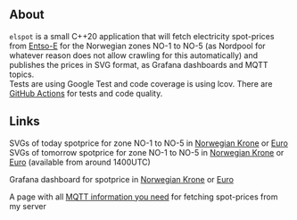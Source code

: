 ## About

`elspot` is a small C++20 application that will fetch electricity spot-prices from [Entso-E](https://www.entsoe.eu) for the Norwegian zones NO-1 to NO-5 (as Nordpool for whatever reason does not allow crawling for this automatically) and publishes the prices in SVG format, as Grafana dashboards and MQTT topics.  
Tests are using Google Test and code coverage is using lcov. There are [GitHub Actions](https://github.com/frodegill/elspot/tree/main/.github/workflows) for tests and code quality.


## Links

SVGs of today spotprice for zone NO-1 to NO-5 in [Norwegian Krone](https://gillhub.org/index.php?view=article&id=5&catid=21) or [Euro](https://gillhub.org/index.php?view=article&id=4&catid=21)  
SVGs of tomorrow spotprice for zone NO-1 to NO-5 in [Norwegian Krone](https://gillhub.org/index.php?view=article&id=6&catid=21) or [Euro](https://gillhub.org/index.php?view=article&id=7&catid=21) (available from around 1400UTC)  

Grafana dashboard for spotprice in [Norwegian Krone](https://gillhub.org:3000/d/mGElKXi7k/spotprice-nok?orgId=1&from=now-30d&to=now) or [Euro](https://gillhub.org:3000/d/ghKaZXz7z/spotprice-eur?orgId=1&from=now-30d&to=now)  

A page with all [MQTT information you need](https://gillhub.org/index.php?view=article&id=8&catid=21) for fetching spot-prices from my server